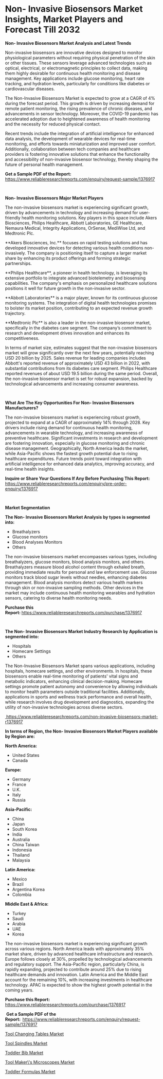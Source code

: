 <p><h1>Non- Invasive Biosensors Market Insights, Market Players and Forecast Till 2032</h1></p><p><strong>Non- Invasive Biosensors Market Analysis and Latest Trends</strong></p>
<p><p>Non-invasive biosensors are innovative devices designed to monitor physiological parameters without requiring physical penetration of the skin or other tissues. These sensors leverage advanced technologies such as optical, electrical, or electromagnetic principles to collect data, making them highly desirable for continuous health monitoring and disease management. Key applications include glucose monitoring, heart rate tracking, and hydration levels, particularly for conditions like diabetes or cardiovascular diseases.</p><p>The Non-Invasive Biosensors Market is expected to grow at a CAGR of 4% during the forecast period. This growth is driven by increasing demand for remote patient monitoring, the rising prevalence of chronic diseases, and advancements in sensor technology. Moreover, the COVID-19 pandemic has accelerated adoption due to heightened awareness of health monitoring and the necessity for reduced physical contact.</p><p>Recent trends include the integration of artificial intelligence for enhanced data analysis, the development of wearable devices for real-time monitoring, and efforts towards miniaturization and improved user comfort. Additionally, collaboration between tech companies and healthcare providers is fostering innovative solutions that enhance the functionality and accessibility of non-invasive biosensor technology, thereby shaping the future of personal health management.</p></p>
<p><strong>Get a Sample PDF of the Report:&nbsp;</strong> <a href="https://www.reliableresearchreports.com/enquiry/request-sample/1376917?utm_campaign=32&utm_medium=2&utm_source=Github&utm_content=ia&utm_term=13012025&utm_id=non-invasive-biosensors">https://www.reliableresearchreports.com/enquiry/request-sample/1376917</a></p>
<p>&nbsp;</p>
<p><strong>Non- Invasive Biosensors Major Market Players</strong></p>
<p><p>The non-invasive biosensors market is experiencing significant growth, driven by advancements in technology and increasing demand for user-friendly health monitoring solutions. Key players in this space include Akers Biosciences, Philips Healthcare, Abbott Laboratories, GE Healthcare, Nemaura Medical, Integrity Applications, OrSense, MediWise Ltd, and Medtronic Plc.</p><p>**Akers Biosciences, Inc.** focuses on rapid testing solutions and has developed innovative devices for detecting various health conditions non-invasively. The company is positioning itself to capture a larger market share by enhancing its product offerings and forming strategic partnerships. </p><p>**Philips Healthcare**, a pioneer in health technology, is leveraging its extensive portfolio to integrate advanced biotelemetry and biosensing capabilities. The company's emphasis on personalized healthcare solutions positions it well for future growth in the non-invasive sector.</p><p>**Abbott Laboratories** is a major player, known for its continuous glucose monitoring systems. The integration of digital health technologies promises to bolster its market position, contributing to an expected revenue growth trajectory.</p><p>**Medtronic Plc** is also a leader in the non-invasive biosensor market, specifically in the diabetes care segment. The company’s commitment to research and development drives innovation and enhances its competitiveness.</p><p>In terms of market size, estimates suggest that the non-invasive biosensors market will grow significantly over the next few years, potentially reaching USD 20 billion by 2025. Sales revenue for leading companies includes Abbott's reported revenue of approximately USD 43 billion in 2022, with substantial contributions from its diabetes care segment. Philips Healthcare reported revenues of about USD 19.5 billion during the same period. Overall, the non-invasive biosensor market is set for robust expansion, backed by technological advancements and increasing consumer awareness.</p></p>
<p>&nbsp;</p>
<p><strong>What Are The Key Opportunities For Non- Invasive Biosensors Manufacturers?</strong></p>
<p><p>The non-invasive biosensors market is experiencing robust growth, projected to expand at a CAGR of approximately 14% through 2028. Key drivers include rising demand for continuous health monitoring, advancements in wearable technology, and increasing awareness of preventive healthcare. Significant investments in research and development are fostering innovation, especially in glucose monitoring and chronic disease management. Geographically, North America leads the market, while Asia-Pacific shows the fastest growth potential due to rising healthcare expenditures. Future trends point toward integration with artificial intelligence for enhanced data analytics, improving accuracy, and real-time health insights.</p></p>
<p><strong>Inquire or Share Your Questions If Any Before Purchasing This Report:</strong> <a href="https://www.reliableresearchreports.com/enquiry/pre-order-enquiry/1376917?utm_campaign=32&utm_medium=2&utm_source=Github&utm_content=ia&utm_term=13012025&utm_id=non-invasive-biosensors">https://www.reliableresearchreports.com/enquiry/pre-order-enquiry/1376917</a></p>
<p>&nbsp;</p>
<p><strong>Market Segmentation</strong></p>
<p><strong>The Non- Invasive Biosensors Market Analysis by types is segmented into:</strong></p>
<p><ul><li>Breathalyzers</li><li>Glucose monitors</li><li>Blood Analyses Monitors</li><li>Others</li></ul></p>
<p><p>The non-invasive biosensors market encompasses various types, including breathalyzers, glucose monitors, blood analysis monitors, and others. Breathalyzers measure blood alcohol content through exhaled breath, providing immediate results for personal and law enforcement use. Glucose monitors track blood sugar levels without needles, enhancing diabetes management. Blood analysis monitors detect various health markers through skin or non-invasive sampling methods. Other devices in the market may include continuous health monitoring wearables and hydration sensors, catering to diverse health monitoring needs.</p></p>
<p><strong>Purchase this Report:&nbsp;</strong><a href="https://www.reliableresearchreports.com/purchase/1376917?utm_campaign=32&utm_medium=2&utm_source=Github&utm_content=ia&utm_term=13012025&utm_id=non-invasive-biosensors">https://www.reliableresearchreports.com/purchase/1376917</a></p>
<p>&nbsp;</p>
<p><strong>The Non- Invasive Biosensors Market Industry Research by Application is segmented into:</strong></p>
<p><ul><li>Hospitals</li><li>Homecare Settings</li><li>Others</li></ul></p>
<p><p>The Non-Invasive Biosensors Market spans various applications, including hospitals, homecare settings, and other environments. In hospitals, these biosensors enable real-time monitoring of patients' vital signs and metabolic indicators, enhancing clinical decision-making. Homecare settings promote patient autonomy and convenience by allowing individuals to monitor health parameters outside traditional facilities. Additionally, applications in sports and wellness track performance and overall health, while research involves drug development and diagnostics, expanding the utility of non-invasive technologies across diverse sectors.</p></p>
<p><a href="https://www.reliableresearchreports.com/non-invasive-biosensors-market-r1376917?utm_campaign=32&utm_medium=2&utm_source=Github&utm_content=ia&utm_term=13012025&utm_id=non-invasive-biosensors">&nbsp;https://www.reliableresearchreports.com/non-invasive-biosensors-market-r1376917</a></p>
<p><strong>In terms of Region, the Non- Invasive Biosensors Market Players available by Region are:</strong></p>
<p>
    <p> <strong> North America: </strong>
        <ul>
            <li>United States</li>
            <li>Canada</li>
        </ul>
        </p> 
    <p> <strong> Europe: </strong>
        <ul>
            <li>Germany</li>
            <li>France</li>
            <li>U.K.</li>
            <li>Italy</li>
            <li>Russia</li>
        </ul>
        </p> 
    <p> <strong> Asia-Pacific: </strong>
        <ul>
            <li>China</li>
            <li>Japan</li>
            <li>South Korea</li>
            <li>India</li>
            <li>Australia</li>
            <li>China Taiwan</li>
            <li>Indonesia</li>
            <li>Thailand</li>
            <li>Malaysia</li>
        </ul>
        </p> 
    <p> <strong> Latin America: </strong>
        <ul>
            <li>Mexico</li>
            <li>Brazil</li>
            <li>Argentina Korea</li>
            <li>Colombia</li>
        </ul>
        </p> 
    <p> <strong> Middle East & Africa: </strong>
        <ul>
            <li>Turkey</li>
            <li>Saudi</li>
            <li>Arabia</li>
            <li>UAE</li>
            <li>Korea</li>
        </ul>
    </p>
    </p>
<p><p>The non-invasive biosensors market is experiencing significant growth across various regions. North America leads with approximately 35% market share, driven by advanced healthcare infrastructure and research. Europe follows closely at 30%, propelled by technological advancements and regulatory support. The Asia-Pacific region, particularly China, is rapidly expanding, projected to contribute around 25% due to rising healthcare demands and innovation. Latin America and the Middle East account for the remaining 10%, with increasing investments in healthcare technology. APAC is expected to show the highest growth potential in the coming years.</p></p>
<p><strong>Purchase this Report: </strong><a href="https://www.reliableresearchreports.com/purchase/1376917?utm_campaign=32&utm_medium=2&utm_source=Github&utm_content=ia&utm_term=13012025&utm_id=non-invasive-biosensors">https://www.reliableresearchreports.com/purchase/1376917</a></p>
<p>&nbsp;<strong>Get a Sample PDF of the Report:&nbsp;&nbsp;</strong><a href="https://www.reliableresearchreports.com/enquiry/request-sample/1376917?utm_campaign=32&utm_medium=2&utm_source=Github&utm_content=ia&utm_term=13012025&utm_id=non-invasive-biosensors">https://www.reliableresearchreports.com/enquiry/request-sample/1376917</a></p>
<p><strong></strong></p>
<p><p><a href="https://github.com/gerdabatiskzv9/Market-Research-Report-List-1/blob/main/tool-changing-tables-market.md?utm_campaign=32&utm_medium=2&utm_source=Github&utm_content=ia&utm_term=13012025&utm_id=non-invasive-biosensors">Tool Changing Tables Market</a></p><p><a href="https://github.com/JakirUddin651/Market-Research-Report-List-1/blob/main/tool-spindles-market.md?utm_campaign=32&utm_medium=2&utm_source=Github&utm_content=ia&utm_term=13012025&utm_id=non-invasive-biosensors">Tool Spindles Market</a></p><p><a href="https://github.com/justalichtenberger/Market-Research-Report-List-1/blob/main/toddler-bib-market.md?utm_campaign=32&utm_medium=2&utm_source=Github&utm_content=ia&utm_term=13012025&utm_id=non-invasive-biosensors">Toddler Bib Market</a></p><p><a href="https://github.com/irfadac/Market-Research-Report-List-5/blob/main/tool-makers-microscopes-market.md?utm_campaign=32&utm_medium=2&utm_source=Github&utm_content=ia&utm_term=13012025&utm_id=non-invasive-biosensors">Tool Maker\'s Microscopes Market</a></p><p><a href="https://github.com/bensemilia864/Market-Research-Report-List-1/blob/main/toddler-formulas-market.md?utm_campaign=32&utm_medium=2&utm_source=Github&utm_content=ia&utm_term=13012025&utm_id=non-invasive-biosensors">Toddler Formulas Market</a></p></p>